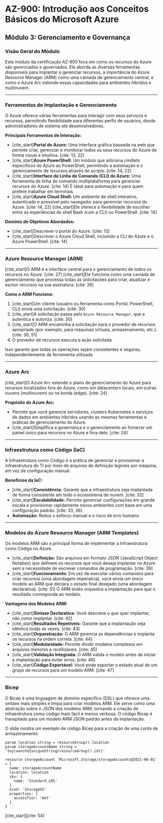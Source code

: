 # AZ-900: Introdução aos Conceitos Básicos do Microsoft Azure
## Módulo 3: Gerenciamento e Governança

### Visão Geral do Módulo

Este módulo da certificação AZ-900 foca em como os recursos do Azure são gerenciados e governados. Ele aborda as diversas ferramentas disponíveis para implantar e gerenciar recursos, a importância do Azure Resource Manager (ARM) como uma camada de gerenciamento central, e como o Azure Arc estende essas capacidades para ambientes híbridos e multinuvem.

---

### Ferramentas de Implantação e Gerenciamento

O Azure oferece várias ferramentas para interagir com seus serviços e recursos, permitindo flexibilidade para diferentes perfis de usuários, desde administradores de sistema até desenvolvedores.

**Principais Ferramentas de Interação:**
* [cite_start]**Portal do Azure:** Uma interface gráfica baseada na web que permite criar, gerenciar e monitorar todos os seus recursos do Azure de forma visual e intuitiva. [cite: 13, 22]
* [cite_start]**Azure PowerShell:** Um módulo que adiciona cmdlets específicos do Azure ao PowerShell, permitindo a automação e o gerenciamento de recursos através de scripts. [cite: 14, 22]
* [cite_start]**Interface de Linha de Comando (CLI) do Azure:** Uma ferramenta de linha de comando multiplataforma para gerenciar recursos do Azure. [cite: 14] É ideal para automação e para quem prefere trabalhar em terminais.
* [cite_start]**Azure Cloud Shell:** Um ambiente de shell interativo, autenticado e acessível pelo navegador para gerenciar recursos do Azure. [cite: 14, 22] [cite_start]Ele oferece a flexibilidade de escolher entre as experiências de shell Bash (com a CLI) ou PowerShell. [cite: 14]

**Domínio de Objetivos Abordados:**
* [cite_start]Descrever o portal do Azure. [cite: 13]
* [cite_start]Descrever o Azure Cloud Shell, incluindo a CLI do Azure e o Azure PowerShell. [cite: 14]

---

### Azure Resource Manager (ARM)

[cite_start]O ARM é a interface central para o gerenciamento de todos os recursos no Azure. [cite: 27] [cite_start]Ele funciona como uma camada de gerenciamento que processa todas as solicitações para criar, atualizar e excluir recursos na sua assinatura. [cite: 26]

**Como o ARM Funciona:**
1.  [cite_start]Um cliente (usuário ou ferramenta como Portal, PowerShell, CLI) envia uma solicitação. [cite: 30]
2.  [cite_start]A solicitação passa pelo `Azure Resource Manager`, que a autentica e autoriza. [cite: 30]
3.  [cite_start]O ARM encaminha a solicitação para o provedor de recursos apropriado (por exemplo, para máquinas virtuais, armazenamento, etc.). [cite: 30, 51]
4.  O provedor de recursos executa a ação solicitada.

Isso garante que todas as operações sejam consistentes e seguras, independentemente da ferramenta utilizada.

---

### Azure Arc

[cite_start]O Azure Arc estende o plano de gerenciamento do Azure para recursos localizados fora do Azure, como em datacenters locais, em outras nuvens (multinuvem) ou na borda (edge). [cite: 24]

**Propósito do Azure Arc:**
* Permite que você gerencie servidores, clusters Kubernetes e serviços de dados em ambientes híbridos usando as mesmas ferramentas e práticas de gerenciamento do Azure.
* [cite_start]Simplifica a governança e o gerenciamento ao fornecer um painel único para recursos no Azure e fora dele. [cite: 24]

---

### Infraestrutura como Código (IaC)

A Infraestrutura como Código é a prática de gerenciar e provisionar a infraestrutura de TI por meio de arquivos de definição legíveis por máquina, em vez de configuração manual.

**Benefícios da IaC:**
* [cite_start]**Consistência:** Garante que a infraestrutura seja implantada de forma consistente em todo o ecossistema de nuvem. [cite: 32]
* [cite_start]**Escalabilidade:** Permite gerenciar configurações em grande escala e provisionar rapidamente novos ambientes com base em uma configuração padrão. [cite: 33, 36]
* **Automação:** Reduz o esforço manual e o risco de erro humano.

---

### Modelos do Azure Resource Manager (ARM Templates)

Os modelos ARM são a principal forma de implementar a Infraestrutura como Código no Azure.

* [cite_start]**Definição:** São arquivos em formato JSON (JavaScript Object Notation) que definem os recursos que você deseja implantar no Azure sem a necessidade de escrever comandos de programação. [cite: 39]
* [cite_start]**Funcionamento:** Em vez de executar vários comandos para criar recursos (uma abordagem imperativa), você envia um único modelo ao ARM que declara o estado final desejado (uma abordagem declarativa). [cite: 51] O ARM então orquestra a implantação para que o resultado corresponda ao modelo.

**Vantagens dos Modelos ARM:**
* [cite_start]**Sintaxe Declarativa:** Você descreve *o que* quer implantar, não *como* implantar. [cite: 42]
* [cite_start]**Resultados Repetíveis:** Garante que a implantação seja idêntica todas as vezes. [cite: 43]
* [cite_start]**Orquestração:** O ARM gerencia as dependências e implanta os recursos na ordem correta. [cite: 44]
* [cite_start]**Modularidade:** Permite dividir modelos complexos em arquivos menores e reutilizáveis. [cite: 45]
* [cite_start]**Validação Integrada:** O ARM valida o modelo antes de iniciar a implantação para evitar erros. [cite: 46]
* [cite_start]**Código Exportável:** Você pode exportar o estado atual de um grupo de recursos para um modelo ARM. [cite: 47]

---

### Bicep

O Bicep é uma linguagem de domínio específico (DSL) que oferece uma sintaxe mais simples e limpa para criar modelos ARM. Ele serve como uma abstração sobre o JSON dos modelos ARM, tornando a criação de infraestrutura como código mais fácil e menos verbosa. O código Bicep é transpilado para um modelo ARM JSON padrão antes da implantação.

O slide mostra um exemplo de código Bicep para a criação de uma conta de armazenamento:

```bicep
param location string = resourceGroup().location
param storageAccountName string = 'toylaunch${uniqueString(resourceGroup().id)}'

resource storageAccount 'Microsoft.Storage/storageAccounts@2021-06-01' = {
  name: storageAccountName
  location: location
  sku: {
    name: 'Standard_LRS'
  }
  kind: 'StorageV2'
  properties: {
    accessTier: 'Hot'
  }
}
```
[cite_start][cite: 54]
